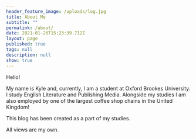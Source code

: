 ```yaml
---
header_feature_image: /uploads/log.jpg
title: About Me
subtitle: ""
permalink: /about/
date: 2021-01-26T15:23:39.712Z
layout: page
published: true
tags: null
description: null
show: true
---
```

Hello!

My name is Kyle and, currently, I am a student at Oxford Brookes University. I study English Literature and Publishing Media. Alongside my studies I am also employed by one of the largest coffee shop chains in the United Kingdom! 

This blog has been created as a part of my studies.

All views are my own.